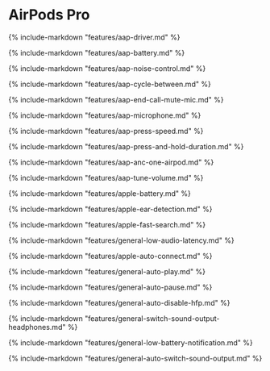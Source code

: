 # AirPods Pro

{%
   include-markdown "features/aap-driver.md"
%}

{%
   include-markdown "features/aap-battery.md"
%}

{%
   include-markdown "features/aap-noise-control.md"
%}

{%
   include-markdown "features/aap-cycle-between.md"
%}

{%
   include-markdown "features/aap-end-call-mute-mic.md"
%}

{%
   include-markdown "features/aap-microphone.md"
%}

{%
   include-markdown "features/aap-press-speed.md"
%}

{%
   include-markdown "features/aap-press-and-hold-duration.md"
%}

{%
   include-markdown "features/aap-anc-one-airpod.md"
%}

{%
   include-markdown "features/aap-tune-volume.md"
%}

{%
   include-markdown "features/apple-battery.md"
%}

{%
   include-markdown "features/apple-ear-detection.md"
%}

{%
   include-markdown "features/apple-fast-search.md"
%}

{%
   include-markdown "features/general-low-audio-latency.md"
%}

{%
   include-markdown "features/apple-auto-connect.md"
%}

{%
   include-markdown "features/general-auto-play.md"
%}

{%
   include-markdown "features/general-auto-pause.md"
%}

{%
   include-markdown "features/general-auto-disable-hfp.md"
%}

{%
   include-markdown "features/general-switch-sound-output-headphones.md"
%}

{%
   include-markdown "features/general-low-battery-notification.md"
%}

{%
   include-markdown "features/general-auto-switch-sound-output.md"
%}